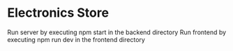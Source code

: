 # Electronics Store

Run server by executing npm start in the backend directory
Run frontend by executing npm run dev in the frontend directory
